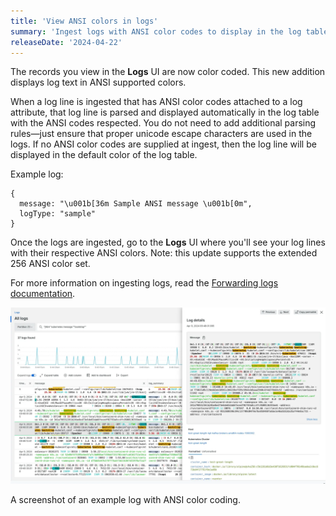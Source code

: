 ```yaml
---
title: 'View ANSI colors in logs'
summary: 'Ingest logs with ANSI color codes to display in the log table'
releaseDate: '2024-04-22'
---
```


The records you view in the **Logs** UI are now color coded. This new addition displays log text in ANSI supported colors.

When a log line is ingested that has ANSI color codes attached to a log attribute, that log line is parsed and displayed automatically in the log table with the ANSI codes respected. You do not need to add additional parsing rules&mdash;just ensure that proper unicode escape characters are used in the logs. If no ANSI color codes are supplied at ingest, then the log line will be displayed in the default color of the log table.

Example log: 
```
{ 
  message: "\u001b[36m Sample ANSI message \u001b[0m",
  logType: "sample"
}
``` 

Once the logs are ingested, go to the **Logs** UI where you'll see your log lines with their respective ANSI colors. Note: this update supports the extended 256 ANSI color set. 

For more information on ingesting logs, read the [Forwarding logs documentation](https://docs.newrelic.com/docs/logs/forward-logs/enable-log-management-new-relic/).

!["A screenshot of an example log with ANSI color coding."](./images/ansi-color-codes-in-log-table.webp "A screenshot of an example log with ANSI color coding.")
<figcaption>
  A screenshot of an example log with ANSI color coding.  
</figcaption>
